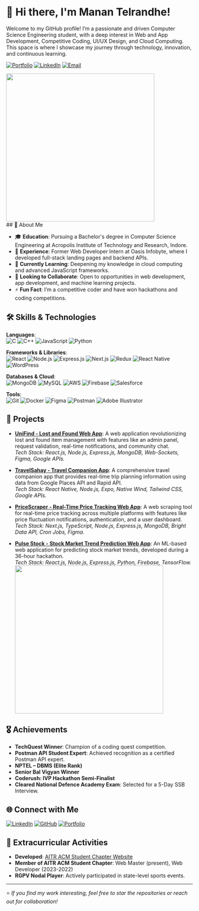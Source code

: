 # 👋 Hi there, I'm Manan Telrandhe!

Welcome to my GitHub profile! I’m a passionate and driven Computer Science Engineering student, with a deep interest in Web and App Development, Competitive Coding, UI/UX Design, and Cloud Computing. This space is where I showcase my journey through technology, innovation, and continuous learning.

[![Portfolio](https://img.shields.io/badge/Portfolio-Visit%20My%20Portfolio-blue)](https://bit.ly/manan_dev)
[![LinkedIn](https://img.shields.io/badge/LinkedIn-Connect%20with%20me-blue)](https://www.linkedin.com/in/manan-telrandhe/)
[![Email](https://img.shields.io/badge/Email-telrandhemanan%40gmail.com-blue)](mailto:telrandhemanan@gmail.com)

<img src="https://user-images.githubusercontent.com/74038190/225813708-98b745f2-7d22-48cf-9150-083f1b00d6c9.gif" width="400">
<br>
## 🚀 About Me

- 🎓 **Education**: Pursuing a Bachelor's degree in Computer Science Engineering at Acropolis Institute of Technology and Research, Indore.
- 💼 **Experience**: Former Web Developer Intern at Oasis Infobyte, where I developed full-stack landing pages and backend APIs.
- 🌱 **Currently Learning**: Deepening my knowledge in cloud computing and advanced JavaScript frameworks.
- 👯 **Looking to Collaborate**: Open to opportunities in web development, app development, and machine learning projects.
- ⚡ **Fun Fact**: I’m a competitive coder and have won hackathons and coding competitions.

## 🛠️ Skills & Technologies

**Languages**:  
![C](https://img.shields.io/badge/-C-333333?style=flat&logo=c) ![C++](https://img.shields.io/badge/-C++-333333?style=flat&logo=cplusplus) ![JavaScript](https://img.shields.io/badge/-JavaScript-333333?style=flat&logo=javascript) ![Python](https://img.shields.io/badge/-Python-333333?style=flat&logo=python)

**Frameworks & Libraries**:  
![React](https://img.shields.io/badge/-React-333333?style=flat&logo=react) ![Node.js](https://img.shields.io/badge/-Node.js-333333?style=flat&logo=nodedotjs) ![Express.js](https://img.shields.io/badge/-Express.js-333333?style=flat&logo=express) ![Next.js](https://img.shields.io/badge/-Next.js-333333?style=flat&logo=nextdotjs) ![Redux](https://img.shields.io/badge/-Redux-333333?style=flat&logo=redux) ![React Native](https://img.shields.io/badge/-React%20Native-333333?style=flat&logo=react) ![WordPress](https://img.shields.io/badge/-WordPress-333333?style=flat&logo=wordpress)

**Databases & Cloud**:  
![MongoDB](https://img.shields.io/badge/-MongoDB-333333?style=flat&logo=mongodb) ![MySQL](https://img.shields.io/badge/-MySQL-333333?style=flat&logo=mysql) ![AWS](https://img.shields.io/badge/-AWS-333333?style=flat&logo=amazonaws) ![Firebase](https://img.shields.io/badge/-Firebase-333333?style=flat&logo=firebase) ![Salesforce](https://img.shields.io/badge/-Salesforce-333333?style=flat&logo=salesforce)

**Tools**:  
![Git](https://img.shields.io/badge/-Git-333333?style=flat&logo=git) ![Docker](https://img.shields.io/badge/-Docker-333333?style=flat&logo=docker) ![Figma](https://img.shields.io/badge/-Figma-333333?style=flat&logo=figma) ![Postman](https://img.shields.io/badge/-Postman-333333?style=flat&logo=postman) ![Adobe Illustrator](https://img.shields.io/badge/-Adobe%20Illustrator-333333?style=flat&logo=adobeillustrator)

## 💼 Projects

- **[UniFind - Lost and Found Web App](#)**: A web application revolutionizing lost and found item management with features like an admin panel, request validation, real-time notifications, and community chat.  
  *Tech Stack: React.js, Node.js, Express.js, MongoDB, Web-Sockets, Figma, Google APIs.*

- **[TravelSahay - Travel Companion App](#)**: A comprehensive travel companion app that provides real-time trip planning information using data from Google Places API and Rapid API.  
  *Tech Stack: React Native, Node.js, Expo, Native Wind, Tailwind CSS, Google APIs.*

- **[PriceScraper - Real-Time Price Tracking Web App](#)**: A web scraping tool for real-time price tracking across multiple platforms with features like price fluctuation notifications, authentication, and a user dashboard.  
  *Tech Stack: Next.js, TypeScript, Node.js, Express.js, MongoDB, Bright Data API, Cron Jobs, Figma.*

- **[Pulse Stock - Stock Market Trend Prediction Web App](#)**: An ML-based web application for predicting stock market trends, developed during a 36-hour hackathon.  
  *Tech Stack: React.js, Node.js, Express.js, Python, Firebase, TensorFlow.*
  <br>
   <img src="https://user-images.githubusercontent.com/74038190/235224431-e8c8c12e-6826-47f1-89fb-2ddad83b3abf.gif" width="400">

## 🎖️ Achievements

- **TechQuest Winner**: Champion of a coding quest competition.
- **Postman API Student Expert**: Achieved recognition as a certified Postman API expert.
- **NPTEL – DBMS (Elite Rank)**
- **Senior Bal Vigyan Winner**
- **Coderush: IVP Hackathon Semi-Finalist**
- **Cleared National Defence Academy Exam**: Selected for a 5-Day SSB Interview.

## 🌐 Connect with Me

[![LinkedIn](https://img.shields.io/badge/LinkedIn-Connect%20with%20me-blue)](https://www.linkedin.com/in/manan-telrandhe/)
[![GitHub](https://img.shields.io/badge/GitHub-Follow%20me-blue)](https://github.com/MaNaN1803)
[![Portfolio](https://img.shields.io/badge/Portfolio-Visit%20My%20Portfolio-blue)](https://bit.ly/manan_dev)

## 🎨 Extracurricular Activities

- **Developed**: [AITR ACM Student Chapter Website](https://aitr.acm.org)
- **Member of AITR ACM Student Chapter**: Web Master (present), Web Developer (2023-2022)
- **RGPV Nodal Player**: Actively participated in state-level sports events.

---

⭐️ *If you find my work interesting, feel free to star the repositories or reach out for collaboration!*
